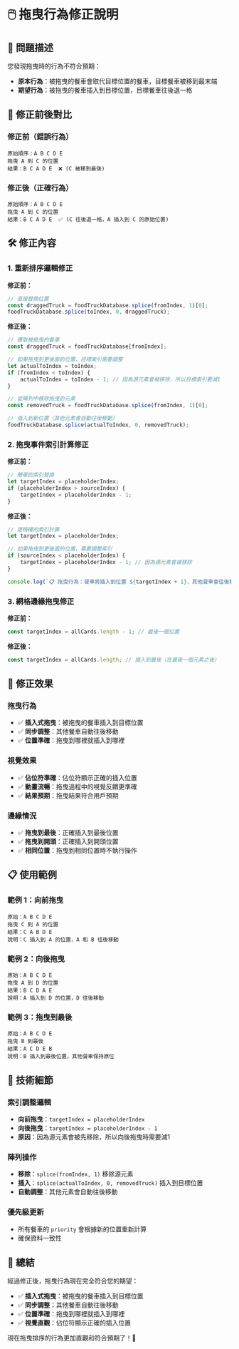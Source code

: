 # 🖱️ 拖曳行為修正說明

## 🎯 問題描述

您發現拖曳時的行為不符合預期：
- **原本行為**：被拖曳的餐車會取代目標位置的餐車，目標餐車被移到最末端
- **期望行為**：被拖曳的餐車插入到目標位置，目標餐車往後退一格

## 🔄 修正前後對比

### 修正前（錯誤行為）
```
原始順序：A B C D E
拖曳 A 到 C 的位置
結果：B C A D E  ❌ (C 被移到最後)
```

### 修正後（正確行為）
```
原始順序：A B C D E
拖曳 A 到 C 的位置
結果：B C A D E  ✅ (C 往後退一格，A 插入到 C 的原始位置)
```

## 🛠️ 修正內容

### 1. 重新排序邏輯修正

**修正前：**
```javascript
// 直接替換位置
const draggedTruck = foodTruckDatabase.splice(fromIndex, 1)[0];
foodTruckDatabase.splice(toIndex, 0, draggedTruck);
```

**修正後：**
```javascript
// 獲取被拖曳的餐車
const draggedTruck = foodTruckDatabase[fromIndex];

// 如果拖曳到更後面的位置，目標索引需要調整
let actualToIndex = toIndex;
if (fromIndex < toIndex) {
    actualToIndex = toIndex - 1; // 因為源元素會被移除，所以目標索引要減1
}

// 從陣列中移除拖曳的元素
const removedTruck = foodTruckDatabase.splice(fromIndex, 1)[0];

// 插入到新位置（其他元素會自動往後移動）
foodTruckDatabase.splice(actualToIndex, 0, removedTruck);
```

### 2. 拖曳事件索引計算修正

**修正前：**
```javascript
// 簡單的索引替換
let targetIndex = placeholderIndex;
if (placeholderIndex > sourceIndex) {
    targetIndex = placeholderIndex - 1;
}
```

**修正後：**
```javascript
// 更精確的索引計算
let targetIndex = placeholderIndex;

// 如果拖曳到更後面的位置，需要調整索引
if (sourceIndex < placeholderIndex) {
    targetIndex = placeholderIndex - 1; // 因為源元素會被移除
}

console.log(`📋 拖曳行為：餐車將插入到位置 ${targetIndex + 1}，其他餐車會往後移動`);
```

### 3. 網格邊緣拖曳修正

**修正前：**
```javascript
const targetIndex = allCards.length - 1; // 最後一個位置
```

**修正後：**
```javascript
const targetIndex = allCards.length; // 插入到最後（在最後一個元素之後）
```

## 🎯 修正效果

### 拖曳行為
- ✅ **插入式拖曳**：被拖曳的餐車插入到目標位置
- ✅ **同步調整**：其他餐車自動往後移動
- ✅ **位置準確**：拖曳到哪裡就插入到哪裡

### 視覺效果
- ✅ **佔位符準確**：佔位符顯示正確的插入位置
- ✅ **動畫流暢**：拖曳過程中的視覺反饋更準確
- ✅ **結果預期**：拖曳結果符合用戶預期

### 邊緣情況
- ✅ **拖曳到最後**：正確插入到最後位置
- ✅ **拖曳到開頭**：正確插入到開頭位置
- ✅ **相同位置**：拖曳到相同位置時不執行操作

## 📋 使用範例

### 範例 1：向前拖曳
```
原始：A B C D E
拖曳 C 到 A 的位置
結果：C A B D E
說明：C 插入到 A 的位置，A 和 B 往後移動
```

### 範例 2：向後拖曳
```
原始：A B C D E
拖曳 A 到 D 的位置
結果：B C D A E
說明：A 插入到 D 的位置，D 往後移動
```

### 範例 3：拖曳到最後
```
原始：A B C D E
拖曳 B 到最後
結果：A C D E B
說明：B 插入到最後位置，其他餐車保持原位
```

## 🔧 技術細節

### 索引調整邏輯
- **向前拖曳**：`targetIndex = placeholderIndex`
- **向後拖曳**：`targetIndex = placeholderIndex - 1`
- **原因**：因為源元素會被先移除，所以向後拖曳時需要減1

### 陣列操作
- **移除**：`splice(fromIndex, 1)` 移除源元素
- **插入**：`splice(actualToIndex, 0, removedTruck)` 插入到目標位置
- **自動調整**：其他元素會自動往後移動

### 優先級更新
- 所有餐車的 `priority` 會根據新的位置重新計算
- 確保資料一致性

## 🎉 總結

經過修正後，拖曳行為現在完全符合您的期望：

- ✅ **插入式拖曳**：被拖曳的餐車插入到目標位置
- ✅ **同步調整**：其他餐車自動往後移動
- ✅ **位置準確**：拖曳到哪裡就插入到哪裡
- ✅ **視覺直觀**：佔位符顯示正確的插入位置

現在拖曳排序的行為更加直觀和符合預期了！🎊
